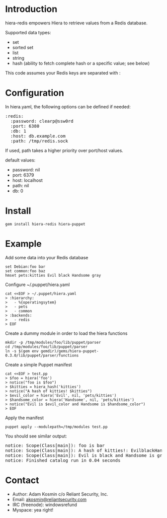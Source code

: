 Introduction
============

hiera-redis empowers Hiera to retrieve values from a Redis database.

Supported data types:

* set
* sorted set
* list
* string
* hash (ability to fetch complete hash or a specific value; see below)

This code assumes your Redis keys are separated with :

Configuration
=============
In hiera.yaml, the following options can be defined if needed:
<pre>
:redis:
  :password: clearp@ssw0rd
  :port: 6380
  :db: 1
  :host: db.example.com
  :path: /tmp/redis.sock
</pre>

If used, path takes a higher priority over port/host values.

default values:

* password: nil
* port: 6379
* host: localhost
* path: nil
* db: 0

Install
=======

`gem install hiera-redis hiera-puppet`

Example
=======

Add some data into your Redis database

`set Debian:foo bar`  
`set common:foo baz`  
`hmset pets:kitties Evil black Handsome gray`  

Configure ~/.puppet/hiera.yaml

`cat <<EOF > ~/.puppet/hiera.yaml`  
`> :hierarchy:`  
`>   - %{operatingsytem}`  
`>   - pets`  
`>   - common`  
`> :backends:`  
`>   - redis`  
`> EOF`  

Create a dummy module in order to load the hiera functions

`mkdir -p /tmp/modules/foo/lib/puppet/parser`  
`cd /tmp/modules/foo/lib/puppet/parser`  
`ln -s $(gem env gemdir)/gems/hiera-puppet-0.3.0/lib/puppet/parser/functions`  

Create a simple Puppet manifest

`cat <<EOF > test.pp`  
`> $foo = hiera('foo')`  
`> notice("foo is $foo")`  
`> $kitties = hiera_hash('kitties')`  
`> notice("A hash of kitties! $kitties")`  
`> $evil_color = hiera('Evil', nil, 'pets/kitties')`  
`> $handsome_color = hiera('Handsome', nil, 'pets/kitties')`  
`> notice("Evil is $evil_color and Handsome is $handsome_color")`  
`> EOF`  

Apply the manifest

`puppet apply --modulepath=/tmp/modules test.pp`

You should see similar output:
<pre>
notice: Scope(Class[main]): foo is bar
notice: Scope(Class[main]): A hash of kitties!: EvilblackHandsomegray
notice: Scope(Class[main]): Evil is black and Handsome is gray
notice: Finished catalog run in 0.04 seconds
</pre>

Contact
=======

* Author: Adam Kosmin c/o Reliant Security, Inc.
* Email: akosmin@reliantsecurity.com
* IRC (freenode): windowsrefund
* Myspace: yea right!

